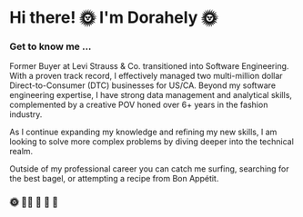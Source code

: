 # Hi there! 🌞 I'm Dorahely 🌞

### Get to know me ...
Former Buyer at Levi Strauss & Co. transitioned into Software Engineering. With a proven track record, I effectively managed two multi-million dollar Direct-to-Consumer (DTC) businesses for US/CA. Beyond my software engineering expertise, I have strong data management and analytical skills, complemented by a creative POV honed over 6+ years in the fashion industry.

As I continue expanding my knowledge and refining my new skills, I am looking to solve more complex problems by diving deeper into the technical realm.


Outside of my professional career you can catch me surfing, searching for the best bagel, or attempting a recipe from Bon Appétit.

### 🌞 🏄‍♂️ 🥯 🍅 🌼 


<!--
**DorahelyS/DorahelyS** is a ✨ _special_ ✨ repository because its `README.md` (this file) appears on your GitHub profile.

Here are some ideas to get you started:

- 🔭 I’m currently working on ...
- 🌱 I’m currently learning ...
- 👯 I’m looking to collaborate on ...
- 🤔 I’m looking for help with ...
- 💬 Ask me about ...
- 📫 How to reach me: ...
- 😄 Pronouns: ...
- ⚡ Fun fact: ...
-->

